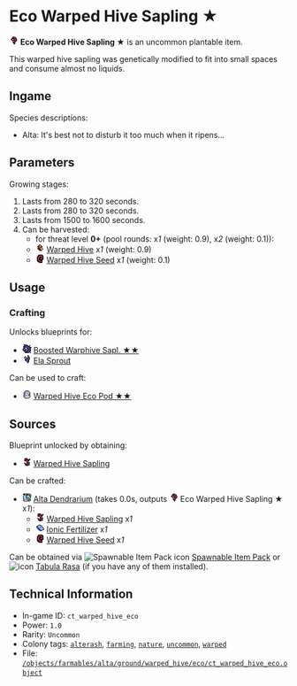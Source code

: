 # Eco Warped Hive Sapling ★

<img src="https://raw.githubusercontent.com/Ceterai/Enternia/main/objects/farmables/alta/ground/warped_hive/eco/icon.png" alt="Eco Warped Hive Sapling ★ icon" loading="lazy" width="auto" height="16px"/> **Eco Warped Hive Sapling ★** is an uncommon plantable item.

This warped hive sapling was genetically modified to fit into small spaces and consume almost no liquids.

## Ingame

Species descriptions:

- Alta: It's best not to disturb it too much when it ripens...

## Parameters

Growing stages:

1. Lasts from 280 to 320 seconds.
2. Lasts from 280 to 320 seconds.
3. Lasts from 1500 to 1600 seconds.
4. Can be harvested:
   - for threat level **0+** (pool rounds: x*1* (weight: 0.9), x*2* (weight: 0.1)):
   - <img src="https://raw.githubusercontent.com/Ceterai/Enternia/main/items/throwables/ct_warped_hive.png" alt="Warped Hive icon" loading="lazy" width="auto" height="16px"/> [Warped Hive](https://ceterai.github.io/MyEnternia/Wiki/WarpedHive) x*1* (weight: 0.9)
   - <img src="https://raw.githubusercontent.com/Ceterai/Enternia/main/objects/farmables/alta/ground/warped_hive/icon.png" alt="Warped Hive Seed icon" loading="lazy" width="auto" height="16px"/> [Warped Hive Seed](https://ceterai.github.io/MyEnternia/Wiki/WarpedHiveSeed) x*1* (weight: 0.1)

## Usage

### Crafting

Unlocks blueprints for:

- <img src="https://raw.githubusercontent.com/Ceterai/Enternia/main/objects/farmables/alta/ground/warped_hive/boosted/icon.png" alt="Boosted Warphive Sapl. ★★ icon" loading="lazy" width="auto" height="16px"/> [Boosted Warphive Sapl. ★★](https://ceterai.github.io/MyEnternia/Wiki/BoostedWarphiveSapl.)
- <img src="https://raw.githubusercontent.com/Ceterai/Enternia/main/objects/farmables/alta/liquid/ela/icon.png" alt="Ela Sprout icon" loading="lazy" width="auto" height="16px"/> [Ela Sprout](https://ceterai.github.io/MyEnternia/Wiki/ElaSprout)

Can be used to craft:

- <img src="https://raw.githubusercontent.com/Ceterai/Enternia/main/objects/farmables/alta/ground/warped_hive/pod/icon.png" alt="Warped Hive Eco Pod ★★ icon" loading="lazy" width="auto" height="16px"/> [Warped Hive Eco Pod ★★](https://ceterai.github.io/MyEnternia/Wiki/WarpedHiveEcoPod)

## Sources

Blueprint unlocked by obtaining:

- <img src="https://raw.githubusercontent.com/Ceterai/Enternia/main/objects/farmables/alta/ground/warped_hive/sapling/icon.png" alt="Warped Hive Sapling icon" loading="lazy" width="auto" height="16px"/> [Warped Hive Sapling](https://ceterai.github.io/MyEnternia/Wiki/WarpedHiveSapling)

Can be crafted:

- ![ ](https://raw.githubusercontent.com/Ceterai/Enternia/main/objects/alta/crafting/dendrarium/icon.png) [Alta Dendrarium](https://ceterai.github.io/MyEnternia/Wiki/AltaDendrarium) (takes 0.0s, outputs <img src="https://raw.githubusercontent.com/Ceterai/Enternia/main/objects/farmables/alta/ground/warped_hive/eco/icon.png" alt="Eco Warped Hive Sapling ★ icon" loading="lazy" width="auto" height="16px"/> Eco Warped Hive Sapling ★ x*1*):
  - <img src="https://raw.githubusercontent.com/Ceterai/Enternia/main/objects/farmables/alta/ground/warped_hive/sapling/icon.png" alt="Warped Hive Sapling icon" loading="lazy" width="auto" height="16px"/> [Warped Hive Sapling](https://ceterai.github.io/MyEnternia/Wiki/WarpedHiveSapling) x*1*
  - <img src="https://raw.githubusercontent.com/Ceterai/Enternia/main/items/active/alta/tools/fertilize/ct_ionic_fertilizer.png" alt="Ionic Fertilizer icon" loading="lazy" width="auto" height="16px"/> [Ionic Fertilizer](https://ceterai.github.io/MyEnternia/Wiki/IonicFertilizer) x*1*
  - <img src="https://raw.githubusercontent.com/Ceterai/Enternia/main/objects/farmables/alta/ground/warped_hive/icon.png" alt="Warped Hive Seed icon" loading="lazy" width="auto" height="16px"/> [Warped Hive Seed](https://ceterai.github.io/MyEnternia/Wiki/WarpedHiveSeed) x*1*

Can be obtained via <img src="https://raw.githubusercontent.com/Silverfeelin/Starbound-SpawnableItemPack/master/interface/sip/iconSmall.png" alt="Spawnable Item Pack icon" width="18" height="14"/> [Spawnable Item Pack](https://steamcommunity.com/sharedfiles/filedetails/?id=733665104) or <img src="https://steamuserimages-a.akamaihd.net/ugc/263843960696222713/3EC9A7C005541F7D577EBCB8C5736B4EFC9973D6/" alt="icon" width="8" height="12"/> [Tabula Rasa](https://community.playstarbound.com/resources/the-tabula-rasa.3222/) (if you have any of them installed).

## Technical Information

- In-game ID: `ct_warped_hive_eco`
- Power: `1.0`
- Rarity: `Uncommon`
- Colony tags: [`alterash`](https://ceterai.github.io/MyEnternia/Wiki/Tags/Alterash), [`farming`](https://ceterai.github.io/MyEnternia/Wiki/Tags/Farming), [`nature`](https://ceterai.github.io/MyEnternia/Wiki/Tags/Nature), [`uncommon`](https://ceterai.github.io/MyEnternia/Wiki/Tags/Uncommon), [`warped`](https://ceterai.github.io/MyEnternia/Wiki/Tags/Warped)
- File: [`/objects/farmables/alta/ground/warped_hive/eco/ct_warped_hive_eco.object`](https://github.com/Ceterai/Enternia/blob/main/objects/farmables/alta/ground/warped_hive/eco/ct_warped_hive_eco.object)
